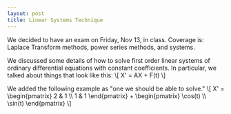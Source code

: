 ```yaml
---
layout: post
title: Linear Systems Technique
---
```


We decided to have an exam on Friday, Nov 13, in class. Coverage is: Laplace
Transform methods, power series methods, and systems.

We discussed some details of how to solve first order linear systems of ordinary
differential equations with constant coefficients. In particular, we talked about
things that look like this:
\\[ X' = AX + F(t) \\]

We added the following example as "one we should be able to solve."
\\[ X' = \begin{pmatrix} 2 & 1 \\\\ 1 & 1 \end{pmatrix} + \begin{pmatrix} \cos(t) \\\\ \sin(t) \end{pmatrix} \\]
